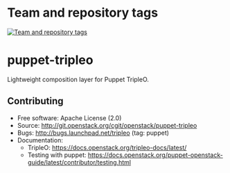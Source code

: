 Team and repository tags
========================

[![Team and repository tags](https://governance.openstack.org/tc/badges/puppet-tripleo.svg)](https://governance.openstack.org/tc/reference/tags/index.html)

<!-- Change things from this point on -->

# puppet-tripleo

Lightweight composition layer for Puppet TripleO.

## Contributing

* Free software: Apache License (2.0)
* Source: http://git.openstack.org/cgit/openstack/puppet-tripleo
* Bugs: http://bugs.launchpad.net/tripleo (tag: puppet)
* Documentation:
  * TripleO: https://docs.openstack.org/tripleo-docs/latest/
  * Testing with puppet: https://docs.openstack.org/puppet-openstack-guide/latest/contributor/testing.html
